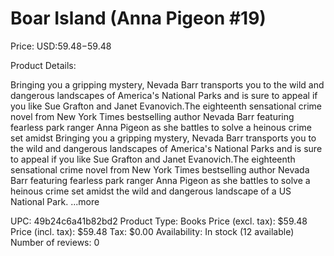 # Boar Island (Anna Pigeon #19)

Price: USD:$59.48-$59.48

Product Details:

Bringing you a gripping mystery, Nevada Barr transports you to the wild and dangerous landscapes of America's National Parks and is sure to appeal if you like Sue Grafton and Janet Evanovich.The eighteenth sensational crime novel from New York Times bestselling author Nevada Barr featuring fearless park ranger Anna Pigeon as she battles to solve a heinous crime set amidst Bringing you a gripping mystery, Nevada Barr transports you to the wild and dangerous landscapes of America's National Parks and is sure to appeal if you like Sue Grafton and Janet Evanovich.The eighteenth sensational crime novel from New York Times bestselling author Nevada Barr featuring fearless park ranger Anna Pigeon as she battles to solve a heinous crime set amidst the wild and dangerous landscape of a US National Park. ...more

UPC: 49b24c6a41b82bd2
Product Type: Books
Price (excl. tax): $59.48
Price (incl. tax): $59.48
Tax: $0.00
Availability: In stock (12 available)
Number of reviews: 0